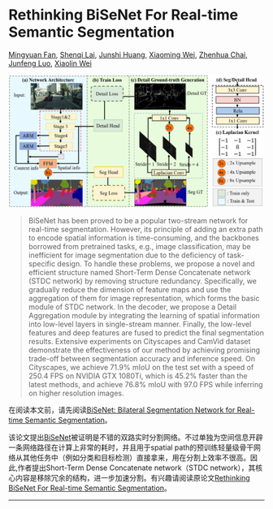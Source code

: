 # Rethinking BiSeNet For Real-time Semantic Segmentation

[Mingyuan Fan](https://arxiv.org/search/cs?searchtype=author&query=Fan%2C+M), [Shenqi Lai](https://arxiv.org/search/cs?searchtype=author&query=Lai%2C+S), [Junshi Huang](https://arxiv.org/search/cs?searchtype=author&query=Huang%2C+J), [Xiaoming Wei](https://arxiv.org/search/cs?searchtype=author&query=Wei%2C+X), [Zhenhua Chai](https://arxiv.org/search/cs?searchtype=author&query=Chai%2C+Z), [Junfeng Luo](https://arxiv.org/search/cs?searchtype=author&query=Luo%2C+J), [Xiaolin Wei](https://arxiv.org/search/cs?searchtype=author&query=Wei%2C+X)

![image-20210719100139212](./src/Rethinking-BiSeNet-For-Real-time-Semantic-Segmentation/image-20210719100139212.png)

> BiSeNet has been proved to be a popular two-stream network for real-time segmentation. However, its principle of adding an extra path to encode spatial information is time-consuming, and the backbones borrowed from pretrained tasks, e.g., image classification, may be inefficient for image segmentation due to the deficiency of task-specific design. To handle these problems, we propose a novel and efficient structure named Short-Term Dense Concatenate network (STDC network) by removing structure redundancy. Specifically, we gradually reduce the dimension of feature maps and use the aggregation of them for image representation, which forms the basic module of STDC network. In the decoder, we propose a Detail Aggregation module by integrating the learning of spatial information into low-level layers in single-stream manner. Finally, the low-level features and deep features are fused to predict the final segmentation results. Extensive experiments on Cityscapes and CamVid dataset demonstrate the effectiveness of our method by achieving promising trade-off between segmentation accuracy and inference speed. On Cityscapes, we achieve 71.9% mIoU on the test set with a speed of 250.4 FPS on NVIDIA GTX 1080Ti, which is 45.2% faster than the latest methods, and achieve 76.8% mIoU with 97.0 FPS while inferring on higher resolution images.

在阅读本文前，请先阅读[BiSeNet: Bilateral Segmentation Network for Real-time Semantic Segmentation](./[24]BiSeNet-Bilateral-Segmentation-Network-for-Real-time-Semantic-Segmentation.md)。

该论文提出[BiSeNet](./[24]BiSeNet-Bilateral-Segmentation-Network-for-Real-time-Semantic-Segmentation.md)被证明是不错的双路实时分割网络。不过单独为空间信息开辟一条网络路径在计算上非常的耗时，并且用于spatial path的预训练轻量级骨干网络从其他任务中（例如分类和目标检测）直接拿来，用在分割上效率不很高。因此,作者提出Short-Term Dense Concatenate network（STDC network），其核心内容是移除冗余的结构，进一步加速分割。有兴趣请阅读原论文[Rethinking BiSeNet For Real-time Semantic Segmentation](https://arxiv.org/abs/2104.13188)。

---

